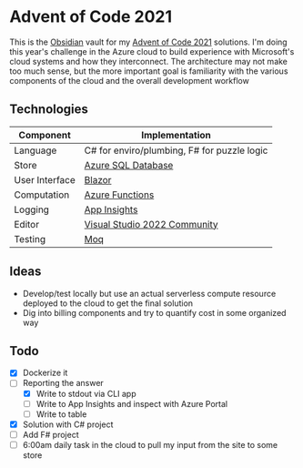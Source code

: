 # Advent of Code 2021

This is the [Obsidian](https://obsidian.md/) vault for my [Advent of Code 2021](https://adventofcode.com/) solutions.  I'm doing this year's challenge in the Azure cloud to build experience with Microsoft's cloud systems and how they interconnect.  The architecture may not make too much sense, but the more important goal is familiarity with the various components of the cloud and the overall development workflow


## Technologies

| Component      | Implementation                                                                                                |
| -------------- | ------------------------------------------------------------------------------------------------------------- |
| Language       | C# for enviro/plumbing, F# for puzzle logic                                                                   |
| Store          | [Azure SQL Database](https://docs.microsoft.com/en-ca/azure/azure-sql/)                                       |
| User Interface | [Blazor](https://dotnet.microsoft.com/apps/aspnet/web-apps/blazor)                                            |
| Computation    | [Azure Functions](https://azure.microsoft.com/en-us/services/functions/)                                      |
| Logging        | [App Insights](https://docs.microsoft.com/en-us/azure/azure-monitor/app/app-insights-overview)                |
| Editor         | [Visual Studio 2022 Community](https://devblogs.microsoft.com/visualstudio/visual-studio-2022-now-available/) |
| Testing        | [Moq](https://github.com/moq/moq4)                                                                            |


## Ideas
- Develop/test locally but use an actual serverless compute resource deployed to the cloud to get the final solution
- Dig into billing components and try to quantify cost in some organized way

## Todo

- [x] Dockerize it
- [ ] Reporting the answer
	- [x] Write to stdout via CLI app
	- [ ] Write to App Insights and inspect with Azure Portal
	- [ ] Write to table
- [x] Solution with C# project
- [ ] Add F# project
- [ ] 6:00am daily task in the cloud to pull my input from the site to some store

